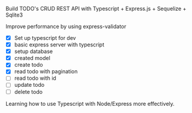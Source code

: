 Build TODO's CRUD REST API with Typescript + Express.js + Sequelize + Sqlite3

Improve performance by using express-validator

- [x] Set up typescript for dev
- [x] basic express server with typescript
- [x] setup database
- [x] created model
- [x] create todo 
- [x] read todo with pagination 
- [ ] read todo with id 
- [ ] update todo 
- [ ] delete todo 

Learning how to use Typescript with Node/Express more effectively. 
